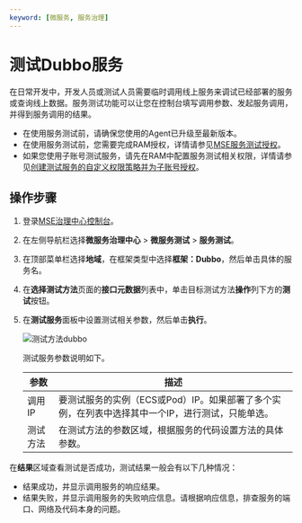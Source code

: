 ```yaml
---
keyword: [微服务, 服务治理]
---
```


# 测试Dubbo服务

在日常开发中，开发人员或测试人员需要临时调用线上服务来调试已经部署的服务或查询线上数据。服务测试功能可以让您在控制台填写调用参数、发起服务调用，并得到服务调用的结果。

-   在使用服务测试前，请确保您使用的Agent已升级至最新版本。
-   在使用服务测试前，您需要完成RAM授权，详情请参见[MSE服务测试授权](/cn.zh-CN/用户指南/微服务治理/MSE服务测试授权.md)。
-   如果您使用子账号测试服务，请先在RAM中配置服务测试相关权限，详情请参见[创建测试服务的自定义权限策略并为子账号授权](/cn.zh-CN/用户指南/微服务治理/MSE服务测试授权.md)。

## 操作步骤

1.  登录[MSE治理中心控制台](https://mse.console.aliyun.com/?spm=a2c4g.11186623.2.13.f90a6a60WiEx0N#/msc/home)。

2.  在左侧导航栏选择**微服务治理中心** \> **微服务测试** \> **服务测试**。

3.  在顶部菜单栏选择**地域**，在框架类型中选择**框架：Dubbo**，然后单击具体的服务名。

4.  在**选择测试方法**页面的**接口元数据**列表中，单击目标测试方法**操作**列下方的**测试**按钮。

5.  在**测试服务**面板中设置测试相关参数，然后单击**执行**。

    ![测试方法dubbo](https://static-aliyun-doc.oss-cn-hangzhou.aliyuncs.com/assets/img/zh-CN/5492472061/p173509.png)

    测试服务参数说明如下。

    |参数|描述|
    |--|--|
    |调用IP|要测试服务的实例（ECS或Pod）IP。如果部署了多个实例，在列表中选择其中一个IP，进行测试，只能单选。|
    |测试方法|在测试方法的参数区域，根据服务的代码设置方法的具体参数。|


在**结果**区域查看测试是否成功，测试结果一般会有以下几种情况：

-   结果成功，并显示调用服务的响应结果。
-   结果失败，并显示调用服务的失败响应信息。请根据响应信息，排查服务的端口、网络及代码本身的问题。

